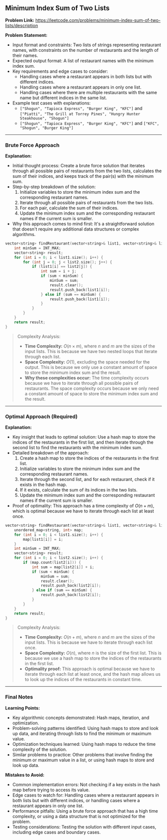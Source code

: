 ## Minimum Index Sum of Two Lists

**Problem Link:** https://leetcode.com/problems/minimum-index-sum-of-two-lists/description

**Problem Statement:**
- Input format and constraints: Two lists of strings representing restaurant names, with constraints on the number of restaurants and the length of their names.
- Expected output format: A list of restaurant names with the minimum index sum.
- Key requirements and edge cases to consider: 
    - Handling cases where a restaurant appears in both lists but with different indices.
    - Handling cases where a restaurant appears in only one list.
    - Handling cases where there are multiple restaurants with the same name but different indices in the same list.
- Example test cases with explanations:
    - `["Shogun", "Tapioca Express", "Burger King", "KFC"]` and `["Piatti", "The Grill at Torrey Pines", "Hungry Hunter Steakhouse", "Shogun"]`
    - `["Shogun", "Tapioca Express", "Burger King", "KFC"]` and `["KFC", "Shogun", "Burger King"]`

---

### Brute Force Approach

**Explanation:**
- Initial thought process: Create a brute force solution that iterates through all possible pairs of restaurants from the two lists, calculates the sum of their indices, and keeps track of the pair(s) with the minimum sum.
- Step-by-step breakdown of the solution:
    1. Initialize variables to store the minimum index sum and the corresponding restaurant names.
    2. Iterate through all possible pairs of restaurants from the two lists.
    3. For each pair, calculate the sum of their indices.
    4. Update the minimum index sum and the corresponding restaurant names if the current sum is smaller.
- Why this approach comes to mind first: It's a straightforward solution that doesn't require any additional data structures or complex algorithms.

```cpp
vector<string> findRestaurant(vector<string>& list1, vector<string>& list2) {
    int minSum = INT_MAX;
    vector<string> result;
    for (int i = 0; i < list1.size(); i++) {
        for (int j = 0; j < list2.size(); j++) {
            if (list1[i] == list2[j]) {
                int sum = i + j;
                if (sum < minSum) {
                    minSum = sum;
                    result.clear();
                    result.push_back(list1[i]);
                } else if (sum == minSum) {
                    result.push_back(list1[i]);
                }
            }
        }
    }
    return result;
}
```

> Complexity Analysis:
> - **Time Complexity:** $O(n \times m)$, where $n$ and $m$ are the sizes of the input lists. This is because we have two nested loops that iterate through each list.
> - **Space Complexity:** $O(1)$, excluding the space needed for the output. This is because we only use a constant amount of space to store the minimum index sum and the result.
> - **Why these complexities occur:** The time complexity occurs because we have to iterate through all possible pairs of restaurants. The space complexity occurs because we only need a constant amount of space to store the minimum index sum and the result.

---

### Optimal Approach (Required)

**Explanation:**
- Key insight that leads to optimal solution: Use a hash map to store the indices of the restaurants in the first list, and then iterate through the second list to find the restaurants with the minimum index sum.
- Detailed breakdown of the approach:
    1. Create a hash map to store the indices of the restaurants in the first list.
    2. Initialize variables to store the minimum index sum and the corresponding restaurant names.
    3. Iterate through the second list, and for each restaurant, check if it exists in the hash map.
    4. If it exists, calculate the sum of its indices in the two lists.
    5. Update the minimum index sum and the corresponding restaurant names if the current sum is smaller.
- Proof of optimality: This approach has a time complexity of $O(n + m)$, which is optimal because we have to iterate through each list at least once.

```cpp
vector<string> findRestaurant(vector<string>& list1, vector<string>& list2) {
    unordered_map<string, int> map;
    for (int i = 0; i < list1.size(); i++) {
        map[list1[i]] = i;
    }
    int minSum = INT_MAX;
    vector<string> result;
    for (int i = 0; i < list2.size(); i++) {
        if (map.count(list2[i])) {
            int sum = map[list2[i]] + i;
            if (sum < minSum) {
                minSum = sum;
                result.clear();
                result.push_back(list2[i]);
            } else if (sum == minSum) {
                result.push_back(list2[i]);
            }
        }
    }
    return result;
}
```

> Complexity Analysis:
> - **Time Complexity:** $O(n + m)$, where $n$ and $m$ are the sizes of the input lists. This is because we have to iterate through each list once.
> - **Space Complexity:** $O(n)$, where $n$ is the size of the first list. This is because we use a hash map to store the indices of the restaurants in the first list.
> - **Optimality proof:** This approach is optimal because we have to iterate through each list at least once, and the hash map allows us to look up the indices of the restaurants in constant time.

---

### Final Notes

**Learning Points:**
- Key algorithmic concepts demonstrated: Hash maps, iteration, and optimization.
- Problem-solving patterns identified: Using hash maps to store and look up data, and iterating through lists to find the minimum or maximum value.
- Optimization techniques learned: Using hash maps to reduce the time complexity of the solution.
- Similar problems to practice: Other problems that involve finding the minimum or maximum value in a list, or using hash maps to store and look up data.

**Mistakes to Avoid:**
- Common implementation errors: Not checking if a key exists in the hash map before trying to access its value.
- Edge cases to watch for: Handling cases where a restaurant appears in both lists but with different indices, or handling cases where a restaurant appears in only one list.
- Performance pitfalls: Using a brute force approach that has a high time complexity, or using a data structure that is not optimized for the problem.
- Testing considerations: Testing the solution with different input cases, including edge cases and boundary cases.